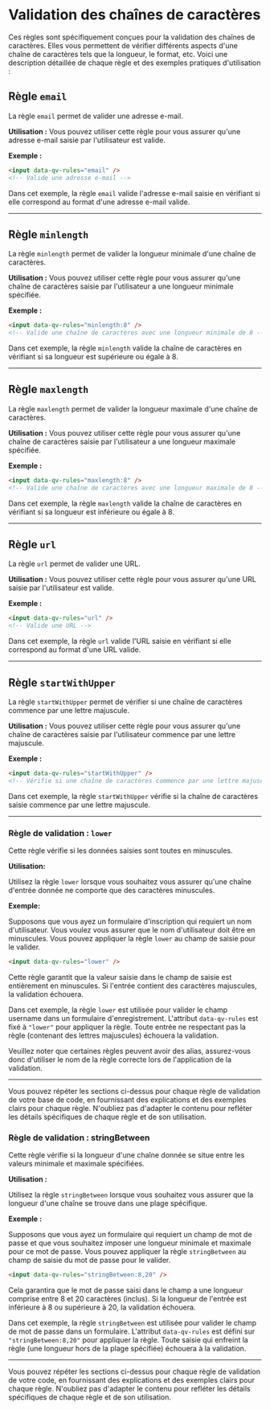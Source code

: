 # Validation des chaînes de caractères

Ces règles sont spécifiquement conçues pour la validation des chaînes de caractères. Elles vous permettent de vérifier différents aspects d'une chaîne de caractères tels que la longueur, le format, etc. Voici une description détaillée de chaque règle et des exemples pratiques d'utilisation :

## Règle `email`

La règle `email` permet de valider une adresse e-mail.

**Utilisation :** Vous pouvez utiliser cette règle pour vous assurer qu'une adresse e-mail saisie par l'utilisateur est valide.

**Exemple :**
```html
<input data-qv-rules="email" />
<!-- Valide une adresse e-mail -->
```

Dans cet exemple, la règle `email` valide l'adresse e-mail saisie en vérifiant si elle correspond au format d'une adresse e-mail valide.

---

## Règle `minlength`

La règle `minlength` permet de valider la longueur minimale d'une chaîne de caractères.

**Utilisation :** Vous pouvez utiliser cette règle pour vous assurer qu'une chaîne de caractères saisie par l'utilisateur a une longueur minimale spécifiée.

**Exemple :**
```html
<input data-qv-rules="minlength:8" />
<!-- Valide une chaîne de caractères avec une longueur minimale de 8 -->
```

Dans cet exemple, la règle `minlength` valide la chaîne de caractères en vérifiant si sa longueur est supérieure ou égale à 8.

---

## Règle `maxlength`

La règle `maxlength` permet de valider la longueur maximale d'une chaîne de caractères.

**Utilisation :** Vous pouvez utiliser cette règle pour vous assurer qu'une chaîne de caractères saisie par l'utilisateur a une longueur maximale spécifiée.

**Exemple :**
```html
<input data-qv-rules="maxlength:8" />
<!-- Valide une chaîne de caractères avec une longueur maximale de 8 -->
```

Dans cet exemple, la règle `maxlength` valide la chaîne de caractères en vérifiant si sa longueur est inférieure ou égale à 8.

---

## Règle `url`

La règle `url` permet de valider une URL.

**Utilisation :** Vous pouvez utiliser cette règle pour vous assurer qu'une URL saisie par l'utilisateur est valide.

**Exemple :**
```html
<input data-qv-rules="url" />
<!-- Valide une URL -->
```

Dans cet exemple, la règle `url` valide l'URL saisie en vérifiant si elle correspond au format d'une URL valide.

---

## Règle `startWithUpper`

La règle `startWithUpper` permet de vérifier si une chaîne de caractères commence par une lettre majuscule.

**Utilisation :** Vous pouvez utiliser cette règle pour vous assurer qu'une chaîne de caractères saisie par l'utilisateur commence par une lettre majuscule.

**Exemple :**
```html
<input data-qv-rules="startWithUpper" />
<!-- Vérifie si une chaîne de caractères commence par une lettre majuscule -->
```

Dans cet exemple, la règle `startWithUpper` vérifie si la chaîne de caractères saisie commence par une lettre majuscule.

---

 ### Règle de validation : `lower`

Cette règle vérifie si les données saisies sont toutes en minuscules.

**Utilisation:**

Utilisez la règle `lower` lorsque vous souhaitez vous assurer qu'une chaîne d'entrée donnée ne comporte que des caractères minuscules.

**Exemple:**

Supposons que vous ayez un formulaire d'inscription qui requiert un nom d'utilisateur. Vous voulez vous assurer que le nom d'utilisateur doit être en minuscules. Vous pouvez appliquer la règle `lower` au champ de saisie pour le valider.

```html
<input data-qv-rules="lower" />
```

Cette règle garantit que la valeur saisie dans le champ de saisie est entièrement en minuscules. Si l'entrée contient des caractères majuscules, la validation échouera.

Dans cet exemple, la règle `lower` est utilisée pour valider le champ username dans un formulaire d'enregistrement. L'attribut `data-qv-rules` est fixé à `"lower"` pour appliquer la règle. Toute entrée ne respectant pas la règle (contenant des lettres majuscules) échouera la validation.

Veuillez noter que certaines règles peuvent avoir des alias, assurez-vous donc d'utiliser le nom de la règle correcte lors de l'application de la validation.

---

Vous pouvez répéter les sections ci-dessus pour chaque règle de validation de votre base de code, en fournissant des explications et des exemples clairs pour chaque règle. N'oubliez pas d'adapter le contenu pour refléter les détails spécifiques de chaque règle et de son utilisation.

### Règle de validation : stringBetween 

Cette règle vérifie si la longueur d'une chaîne donnée se situe entre les valeurs minimale et maximale spécifiées.

**Utilisation :**

Utilisez la règle `stringBetween` lorsque vous souhaitez vous assurer que la longueur d'une chaîne se trouve dans une plage spécifique.

**Exemple :**

Supposons que vous ayez un formulaire qui requiert un champ de mot de passe et que vous souhaitez imposer une longueur minimale et maximale pour ce mot de passe. Vous pouvez appliquer la règle `stringBetween` au champ de saisie du mot de passe pour le valider.

```html
<input data-qv-rules="stringBetween:8,20" />
```

Cela garantira que le mot de passe saisi dans le champ a une longueur comprise entre 8 et 20 caractères (inclus). Si la longueur de l'entrée est inférieure à 8 ou supérieure à 20, la validation échouera.

Dans cet exemple, la règle `stringBetween` est utilisée pour valider le champ de mot de passe dans un formulaire. L'attribut `data-qv-rules` est défini sur `"stringBetween:8,20"` pour appliquer la règle. Toute saisie qui enfreint la règle (une longueur hors de la plage spécifiée) échouera à la validation.
 
---

Vous pouvez répéter les sections ci-dessus pour chaque règle de validation de votre code, en fournissant des explications et des exemples clairs pour chaque règle. N'oubliez pas d'adapter le contenu pour refléter les détails spécifiques de chaque règle et de son utilisation.